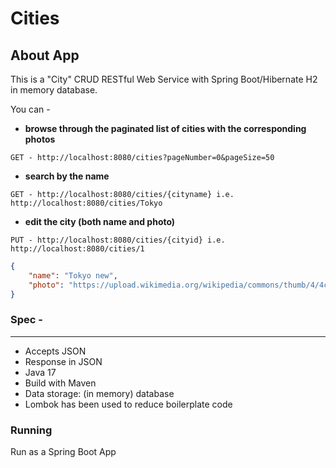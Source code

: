 # Cities

## About App

This is a "City" CRUD RESTful Web Service with Spring Boot/Hibernate H2 in memory database. 

You can - 

* **browse through the paginated list of cities with the corresponding photos**
```
GET - http://localhost:8080/cities?pageNumber=0&pageSize=50
 ```

* **search by the name**
```
GET - http://localhost:8080/cities/{cityname} i.e. http://localhost:8080/cities/Tokyo
 ```


* **edit the city (both name and photo)**
```
PUT - http://localhost:8080/cities/{cityid} i.e. http://localhost:8080/cities/1
```
```JSON
{
    "name": "Tokyo new",
    "photo": "https://upload.wikimedia.org/wikipedia/commons/thumb/4/4c/Enseada_de_Botafogo_e_P%C3%A3o_de_A%C3%A7%C3%BAcar.jpg/500px-Enseada_de_Botafogo_e_P%C3%A3o_de_A%C3%A7%C3%BAcar.jpg"
}
```


### Spec -
------
* Accepts JSON 
* Response in JSON 
* Java 17
* Build with Maven
* Data storage: (in memory) database
* Lombok has been used to reduce boilerplate code


### Running
Run as a Spring Boot App
